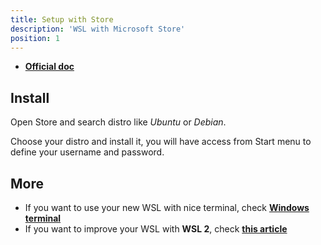 ```yaml
---
title: Setup with Store
description: 'WSL with Microsoft Store'
position: 1
---
```


- [**Official doc**](https://docs.microsoft.com/en-us/windows/wsl/install-manual)

## Install

Open Store and search distro like *Ubuntu* or *Debian*.

<content-image source="store-search.webp"></content-image>

Choose your distro and install it, you will have access from Start menu to define your username and password.

## More

- If you want to use your new WSL with nice terminal, check [**Windows terminal**](/documentation/devops/operating-systems/windows/windows-terminal)
- If you want to improve your WSL with **WSL 2**, check [**this article**](/documentation/devops/operating-systems/wsl/wsl-2)
